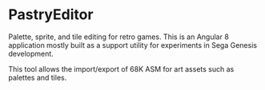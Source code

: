# PastryEditor
Palette, sprite, and tile editing for retro games. This is an Angular 8 application mostly built as a support utility for experiments in Sega Genesis development.

This tool allows the import/export of 68K ASM for art assets such as palettes and tiles.
